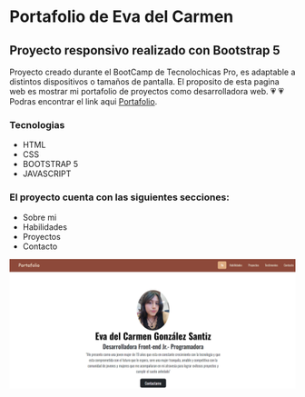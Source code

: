 # Portafolio de Eva del Carmen
## Proyecto responsivo realizado con Bootstrap 5

Proyecto creado durante el BootCamp de Tecnolochicas Pro, es adaptable a distintos dispositivos o tamaños de pantalla.
El proposito de esta pagina web es mostrar mi portafolio de proyectos como desarrolladora web. :heartpulse: 💗 
Podras encontrar el link aqui [Portafolio](https://evadelcarmen.github.io/).

### Tecnologias
* HTML
* CSS
* BOOTSTRAP 5
* JAVASCRIPT

### El proyecto cuenta con las siguientes secciones:
* Sobre mi
* Habilidades
* Proyectos
* Contacto

![Captura del proyecto](/IMAGENES/captura-portafolio.png)